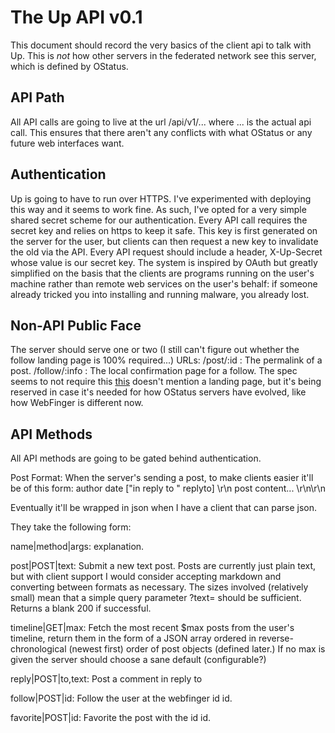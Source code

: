 # The Up API v0.1
This document should record the very basics of the client api to talk with Up. This is *not* how other servers in the federated network see this server, which is defined by OStatus.

## API Path
All API calls are going to live at the url /api/v1/...
where ... is the actual api call. This ensures that there aren't any conflicts with what OStatus or any future web interfaces want.


## Authentication
Up is going to have to run over HTTPS. I've experimented with deploying this way and it seems to work fine. As such, I've opted for a very simple shared secret scheme for our authentication.
Every API call requires the secret key and relies on https to keep it safe. This key is first generated on the server for the user, but clients can then request a new key to invalidate the
old via the API. Every API request should include a header, X-Up-Secret whose value is our secret key. The system is inspired by OAuth but greatly simplified on the basis that the clients are programs running on the user's machine rather than remote web services on the user's behalf: if someone already tricked you into installing and running malware, you already lost.

## Non-API Public Face
The server should serve one or two (I still can't figure out whether the follow landing page is 100% required...) URLs:
/post/:id : The permalink of a post.
/follow/:info : The local confirmation page for a follow. The spec seems to not require this [this](https://www.w3.org/community/ostatus/wiki/Workflow) doesn't mention a landing page, but it's being reserved in case it's needed for how OStatus servers have evolved, like how WebFinger is different now.

## API Methods
All API methods are going to be gated behind authentication.

Post Format: When the server's sending a post, to make clients easier it'll be of this form:
author
date
["in reply to " replyto]
\r\n
post content...
\r\n\r\n

Eventually it'll be wrapped in json when I have a client that can parse json.

They take the following form:

name|method|args: explanation.

post|POST|text: Submit a new text post. Posts are currently just plain text, but with client support I would consider accepting markdown and converting between formats as necessary. The sizes involved (relatively small) mean that a simple query parameter ?text= should be sufficient. Returns a blank 200 if successful.

timeline|GET|max: Fetch the most recent $max posts from the user's timeline, return them in the form of a JSON array ordered in reverse-chronological (newest first) order of post objects (defined later.) If no max is given the server should choose a sane default (configurable?)

reply|POST|to,text: Post a comment in reply to 

follow|POST|id: Follow the user at the webfinger id id.

favorite|POST|id: Favorite the post with the id id.
